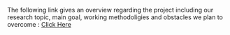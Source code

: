 The following link gives an overview regarding the project including our research topic, main goal, working methodoligies and obstacles we plan to overcome : [Click Here](https://www.canva.com/design/DAGDZv3PvIc/7FbT-g4kBgzCrcVG3K-SVQ/view?utm_content=DAGDZv3PvIc&utm_campaign=designshare&utm_medium=link&utm_source=editor#9)
